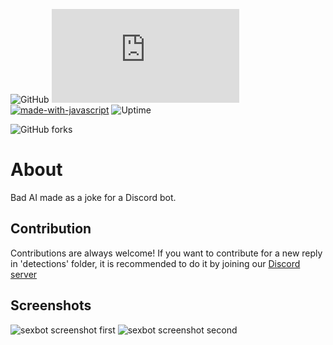 ![GitHub](https://img.shields.io/github/license/1disk/edp445?color=green)
![Matrix](https://img.shields.io/matrix/1disk-support:vern.cc)
[![made-with-javascript](https://img.shields.io/badge/Made%20with-JavaScript-1f425f.svg)](https://www.javascript.com)
![Uptime](https://img.shields.io/endpoint?url=https%3A%2F%2Fraw.githubusercontent.com%2Fupptime%2Fupptime%2Fmaster%2Fapi%2Fgoogle%2Fuptime.json)

![GitHub forks](https://img.shields.io/github/forks/1disk/edp445?style=social)

# About
Bad AI made as a joke for a Discord bot. 

## Contribution
Contributions are always welcome!
If you want to contribute for a new reply in 'detections' folder, it is recommended to do it by joining our [Discord server](https://discord.gg/AD3BgmdWxm)

## Screenshots

![sexbot screenshot first](https://cdn.discordapp.com/attachments/1009383215594745916/1045819486768463943/image.png)
![sexbot screenshot second](https://cdn.discordapp.com/attachments/1039604104558821376/1045819722488361031/image.png)
